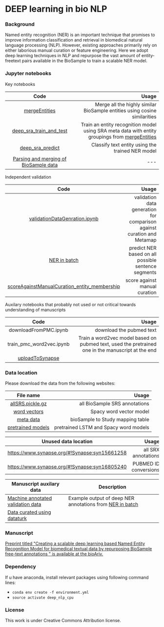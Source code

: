 
# DEEP learning in bio NLP

### Background
Named entity recognition (NER) is an important technique that promises to improve information classification and retrieval in biomedical natural language processing (NLP). However, existing approaches primarily rely on either laborious manual curation or feature engineering. Here we adopt deep learning techniques in NLP and repurpose the vast amount of entity-freetext pairs available in the BioSample to train a scalable NER model. 

###  Jupyter notebooks

Key notebooks

|Code| Usage| 
|:--------------:|------:|
|[mergeEntities](mergeEntities.ipynb)| Merge all the highly similar BioSample entities using cosine similarities|
|[deep_sra_train_and_test](deep_sra_train.ipynb)| Train an entity recognition model using SRA meta data with entity groupings from [mergeEntities](mergeEntities.ipynb) |
|[deep_sra_predict](deep_sra_predict.ipynb)|Classify text entity using the trained NER model|
|[Parsing and merging of BioSample data](https://github.com/brianyiktaktsui/Skymap#metadata-download-parse-and-merge-sra-meta-data)| --- |

Independent validation

|Code|Usage|
|:--------------:|------:|
| [validationDataGenration.ipynb](validationDataGenration.ipynb) | validation data generation for comparison against curation and Metamap |
|[NER in batch](nGramClassification_batch_vote.ipynb)| predict NER based on all possible sentence segments |
|[scoreAgainstManualCuration_entity_membership](scoreAgainstManualCuration_entity_membership.ipynb)| score against manual curation|

Auxilary notebooks that probably not used or not critical towards understanding of manuscripts

|Code| Usage| 
|:--------------:|------:|
|downloadFromPMC.ipynb|download the pubmed text|
|train_pmc_word2vec.ipynb| Train a word2vec model based on pubmed text, used the pretrained one in the manuscript at the end|
|[uploadToSynapse](./uploadToSynapse.ipynb)||



### Data location 

Please download the data from the following websites:

|File name| Usage|
|:--------------:|------:|
|[allSRS.pickle.gz](https://www.synapse.org/#!Synapse:syn15661259) | all BioSample SRS annotations|
|[word vectors](http://evexdb.org/pmresources/vec-space-models/wikipedia-pubmed-and-PMC-w2v.bin)| Spacy word vector model|
|[meta data](https://www.synapse.org/#!Synapse:syn15661261)| bioSample to Study mapping table |
|[pretrained models](https://www.synapse.org/#!Synapse:syn15661259)| pretrained LSTM and Spacy word models  

|Unused data location| Usage|
|:--------------:|------:|
| https://www.synapse.org/#!Synapse:syn15661258 | all SRX annotations|
|https://www.synapse.org/#!Synapse:syn16805240 |PUBMED ID conversions|


|Manuscript auxilary data| Description | 
|---|---|
|[Machine annotated validation  data](Data/validation_data/validation_prediction_description.1535393121.334881.html) | Example output of deep NER annotations from [NER in batch](nGramClassification_batch_vote.ipynb)|
|[Data curated using dataturk](https://dataturks.com/projects/btsui/Deep%20NLP%20description)| | 


### Manuscript
[Preprint titled "Creating a scalable deep learning based Named Entity Recognition Model for biomedical textual data by repurposing BioSample free-text annotations
" is available at the bioAriv.](https://www.biorxiv.org/content/early/2018/09/12/414136)
### Dependency
If u have anaconda, install relevant packages using following command lines: 
* `conda env create -f environment.yml `
* `source activate deep_nlp_cpu`



### License
This work is under Creative Commons Attribution license. 

